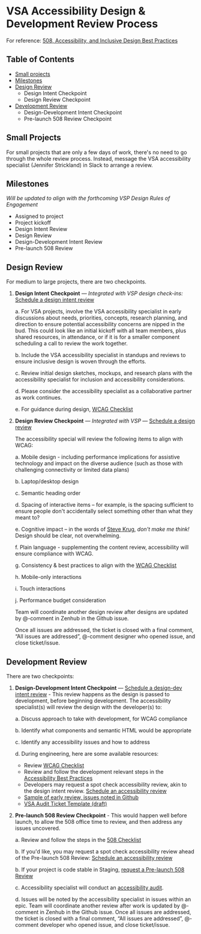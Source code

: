 # VSA Accessibility Design & Development Review Process 

For reference: [508, Accessibility, and Inclusive Design Best Practices](https://github.com/department-of-veterans-affairs/va.gov-team/blob/master/platform/accessibility/508-accessibility-best-practices.md)

## Table of Contents

- [Small projects](#small-projects)
- [Milestones](#milestones)
- [Design Review](#design-review)
  - Design Intent Checkpoint
  - Design Review Checkpoint
- [Development Review](#development-review)
  - Design-Development Intent Checkpoint
  - Pre-launch 508 Review Checkpoint
 
 ## Small Projects
 For small projects that are only a few days of work, there's no need to go through the whole review process. Instead, message the VSA accessibility specialist (Jennifer Strickland) in Slack to arrange a review.
 
## Milestones
*Will be updated to align with the forthcoming VSP Design Rules of Engagement*
- Assigned to project
- Project kickoff
- Design Intent Review
- Design Review
- Design-Development Intent Review
- Pre-launch 508 Review

## Design Review

For medium to large projects, there are two checkpoints. 
1. **Design Intent Checkpoint** — *Integrated with VSP design check-ins:* [Schedule a design intent review](https://github.com/department-of-veterans-affairs/va.gov-team/issues/new?assignees=emilywaggoner%2C+CrystabelReiter%2Cjenstrickland&labels=508%2FAccessibility%2C+design+review%2C+product+support&template=request_design_review_vsa.md&title=Request+design+review+for+ENTER_PRODUCT_NAME)

    a. For VSA projects, involve the VSA accessibility specialist in early discussions about needs, priorities, concepts, research planning, and direction to ensure potential accessibility concerns are nipped in the bud. This could look like an initial kickoff with all team members, plus shared resources, in attendance, or if it is for a smaller component scheduling a call to review the work together. 

    b. Include the VSA accessibility specialist in standups and reviews to ensure inclusive design is woven through the efforts.

    c. Review initial design sketches, mockups, and research plans with the accessibility specialist for inclusion and accessibility considerations.

    d. Please consider the accessibility specialist as a collaborative partner as work continues. 

    e. For guidance during design, [WCAG Checklist](https://github.com/department-of-veterans-affairs/va.gov-team/blob/master/platform/accessibility/WCAG-Checklist.md)

2. **Design Review Checkpoint** — *Integrated with VSP* — [Schedule a design review](https://github.com/department-of-veterans-affairs/va.gov-team/issues/new?assignees=emilywaggoner%2C+CrystabelReiter%2Cjenstrickland&labels=508%2FAccessibility%2C+design+review%2C+product+support&template=request_design_review_vsa.md&title=Request+design+review+for+ENTER_PRODUCT_NAME)

    The accessibility special will review the following items to align with WCAG:

    a. Mobile design - including performance implications for assistive technology and impact on the diverse audience (such as those with challenging connectivity or limited data plans)
    
    b. Laptop/desktop design
        
    c. Semantic heading order

    d. Spacing of interactive items – for example, is the spacing sufficient to ensure people don't accidentally select something other than what they meant to?
        
    e. Cognitive impact – in the words of [Steve Krug](http://sensible.com/), *don't make me think!* Design should be clear, not overwhelming.
        
    f. Plain language - supplementing the content review, accessibility will ensure compliance with WCAG.
        
    g. Consistency & best practices to align with the [WCAG Checklist](https://github.com/department-of-veterans-affairs/va.gov-team/blob/master/platform/accessibility/WCAG-Checklist.md)
        
    h. Mobile-only interactions
        
    i. Touch interactions
        
    j. Performance budget consideration
  
    Team will coordinate another design review after designs are updated by @-comment in Zenhub in the Github issue.
  
    Once all issues are addressed, the ticket is closed with a final comment, “All issues are addressed”, @-comment designer who opened issue, and close ticket/issue.

## Development Review

There are two checkpoints:

1. **Design-Development Intent Checkpoint** — [Schedule a design-dev intent review](https://github.com/department-of-veterans-affairs/va.gov-team/blob/master/.github/ISSUE_TEMPLATE/request_dev_review_vsa.md) - This review happens as the design is passed to development, before beginning development. The accessibility specialist(s) will review the design with the developer(s) to:

    a. Discuss approach to take with development, for WCAG compliance

    b. Identify what components and semantic HTML would be appropriate

    c. Identify any accessibility issues and how to address

    d. During engineering, here are some available resources:
      * Review [WCAG Checklist](https://github.com/department-of-veterans-affairs/va.gov-team/blob/master/platform/accessibility/WCAG-Checklist.md)
      * Review and follow the development relevant steps in the [Accessibility Best Practices](https://github.com/department-of-veterans-affairs/va.gov-team/blob/master/platform/accessibility/508-accessibility-best-practices.md)
      * Developers may request a spot check accessibility review, akin to the design intent review. [Schedule an accessibility review](https://github.com/department-of-veterans-affairs/va.gov-team/blob/master/.github/ISSUE_TEMPLATE/request_dev_review_vsa.md)
      * [Sample of early review, issues noted in Github](https://github.com/department-of-veterans-affairs/va.gov-team/issues/2553)
      * [VSA Audit Ticket Template (draft)](https://docs.google.com/document/d/1O6r5WSjpI2jDvgPkNNCCFmUYS8PJpUqf6nP55tEKISo/edit?ts=5db8af69#)
    
2. **Pre-launch 508 Review Checkpoint** - This would happen well before launch, to allow the 508 office time to review, and then address any issues uncovered.

    a. Review and follow the steps in the [508 Checklist](https://github.com/department-of-veterans-affairs/va.gov-team/blob/master/platform/accessibility/508-checklist.md)
    
    b. If you'd like, you may request a spot check accessibility review ahead of the Pre-launch 508 Review: [Schedule an accessibility review](https://github.com/department-of-veterans-affairs/va.gov-team/blob/master/.github/ISSUE_TEMPLATE/request_dev_review_vsa.md)

    b. If your project is code stable in Staging, [request a Pre-launch 508 Review](https://github.com/department-of-veterans-affairs/va.gov-team/blob/master/platform/accessibility/508-request-prelaunch-review.md)

    c. Accessibility specialist will conduct an [accessibility audit](https://github.com/department-of-veterans-affairs/va.gov-team/blob/master/teams/vsa/accessibility/accessibility-dev-review-step-by-step.md).

    d. Issues will be noted by the accessibility specialist in issues within an epic. Team will coordinate another review after work is updated by @-comment in Zenhub in the Github issue. Once all issues are addressed, the ticket is closed with a final comment, “All issues are addressed”, @-comment developer who opened issue, and close ticket/issue.
